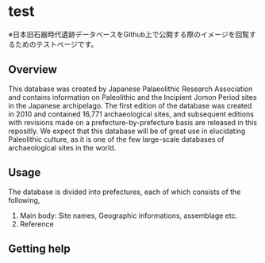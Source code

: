 # test
※日本旧石器時代遺跡データベースをGithub上で公開する際のイメージを回覧するためのテストページです。

## Overview
This database was created by Japanese Palaeolithic Research Association and contains information on Paleolithic and the Incipient Jomon Period sites in the Japanese archipelago.
The first edition of the database was created in 2010 and contained 16,771 archaeological sites, and subsequent editions with revisions made on a prefecture-by-prefecture basis are released in this repositly.
We expect that this database will be of great use in elucidating Paleolithic culture, as it is one of the few large-scale databases of archaeological sites in the world.

## Usage
The database is divided into prefectures, each of which consists of the following,

1. Main body: Site names, Geographic informations, assemblage etc.
2. Reference

## Getting help
